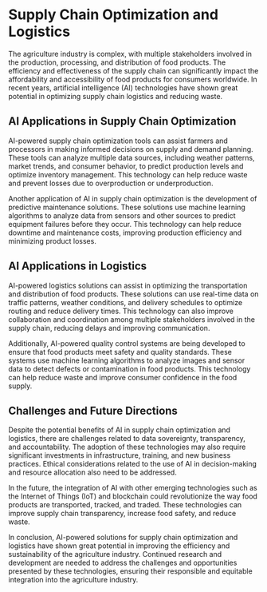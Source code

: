 Supply Chain Optimization and Logistics
=====================================================================================

The agriculture industry is complex, with multiple stakeholders involved in the production, processing, and distribution of food products. The efficiency and effectiveness of the supply chain can significantly impact the affordability and accessibility of food products for consumers worldwide. In recent years, artificial intelligence (AI) technologies have shown great potential in optimizing supply chain logistics and reducing waste.

AI Applications in Supply Chain Optimization
--------------------------------------------

AI-powered supply chain optimization tools can assist farmers and processors in making informed decisions on supply and demand planning. These tools can analyze multiple data sources, including weather patterns, market trends, and consumer behavior, to predict production levels and optimize inventory management. This technology can help reduce waste and prevent losses due to overproduction or underproduction.

Another application of AI in supply chain optimization is the development of predictive maintenance solutions. These solutions use machine learning algorithms to analyze data from sensors and other sources to predict equipment failures before they occur. This technology can help reduce downtime and maintenance costs, improving production efficiency and minimizing product losses.

AI Applications in Logistics
----------------------------

AI-powered logistics solutions can assist in optimizing the transportation and distribution of food products. These solutions can use real-time data on traffic patterns, weather conditions, and delivery schedules to optimize routing and reduce delivery times. This technology can also improve collaboration and coordination among multiple stakeholders involved in the supply chain, reducing delays and improving communication.

Additionally, AI-powered quality control systems are being developed to ensure that food products meet safety and quality standards. These systems use machine learning algorithms to analyze images and sensor data to detect defects or contamination in food products. This technology can help reduce waste and improve consumer confidence in the food supply.

Challenges and Future Directions
--------------------------------

Despite the potential benefits of AI in supply chain optimization and logistics, there are challenges related to data sovereignty, transparency, and accountability. The adoption of these technologies may also require significant investments in infrastructure, training, and new business practices. Ethical considerations related to the use of AI in decision-making and resource allocation also need to be addressed.

In the future, the integration of AI with other emerging technologies such as the Internet of Things (IoT) and blockchain could revolutionize the way food products are transported, tracked, and traded. These technologies can improve supply chain transparency, increase food safety, and reduce waste.

In conclusion, AI-powered solutions for supply chain optimization and logistics have shown great potential in improving the efficiency and sustainability of the agriculture industry. Continued research and development are needed to address the challenges and opportunities presented by these technologies, ensuring their responsible and equitable integration into the agriculture industry.
